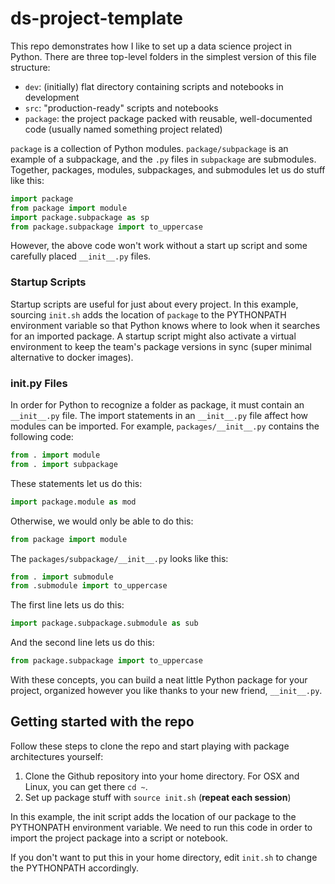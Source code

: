 # ds-project-template

This repo demonstrates how I like to set up a data science project in Python. There are three top-level folders in the simplest version of this file structure:
- `dev`: (initially) flat directory containing scripts and notebooks in development
- `src`: "production-ready" scripts and notebooks
- `package`: the project package packed with reusable, well-documented code (usually named something project related)

`package` is a collection of Python modules. `package/subpackage` is an example of a subpackage, and the `.py` files in `subpackage` are submodules. Together, packages, modules, subpackages, and submodules let us do stuff like this:

```python
import package
from package import module
import package.subpackage as sp
from package.subpackage import to_uppercase
```

However, the above code won't work without a start up script and some carefully placed `__init__.py` files. 

### Startup Scripts
Startup scripts are useful for just about every project. In this example, sourcing `init.sh` adds the location of `package` to the PYTHONPATH environment variable so that Python knows where to look when it searches for an imported package. A startup script might also activate a virtual environment to keep the team's package versions in sync (super minimal alternative to docker images). 

### __init__.py Files

In order for Python to recognize a folder as package, it must contain an `__init__.py` file. The import statements in an `__init__.py` file affect how modules can be imported. For example, `packages/__init__.py` contains the following code:
```python
from . import module
from . import subpackage
```
These statements let us do this:
```python
import package.module as mod
```
Otherwise, we would only be able to do this:
```python
from package import module
```

The `packages/subpackage/__init__.py` looks like this:
```python
from . import submodule
from .submodule import to_uppercase
```
The first line lets us do this:
```python
import package.subpackage.submodule as sub
```
And the second line lets us do this:
```python
from package.subpackage import to_uppercase
```

With these concepts, you can build a neat little Python package for your project, organized however you like thanks to your new friend, `__init__.py`.


## Getting started with the repo
Follow these steps to clone the repo and start playing with package architectures yourself:

1. Clone the Github repository into your home directory. For OSX and Linux, you can get there `cd ~`.
2. Set up package stuff with `source init.sh` (**repeat each session**)

In this example, the init script adds the location of our package to the PYTHONPATH environment variable. We need to run this code in order to import the project package into a script or notebook. 

If you don't want to put this in your home directory, edit `init.sh` to change the PYTHONPATH accordingly.
